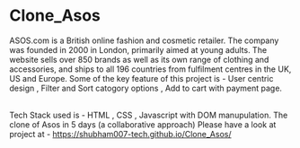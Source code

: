 # Clone_Asos

ASOS.com is a British online fashion and cosmetic retailer. The company was founded in 2000 in London, primarily aimed at young adults.
The website sells over 850 brands as well as its own range of clothing and accessories, and ships to all 196 countries from fulfilment centres in the UK, US and Europe.
Some of the key feature of this project is - User centric design , Filter and Sort catogory options , Add to cart with payment page.
<br> <br/>

Tech Stack used is - HTML , CSS , Javascript with DOM manupulation.
   The clone of Asos in 5 days (a collaborative approach)
 Please have a look at project at - https://shubham007-tech.github.io/Clone_Asos/
 <br><br/>
<a href=""><img src="https://boutique.humbleandrich.com/wp-content/uploads/2019/04/ASOS.jpg" alt="" ></a>
